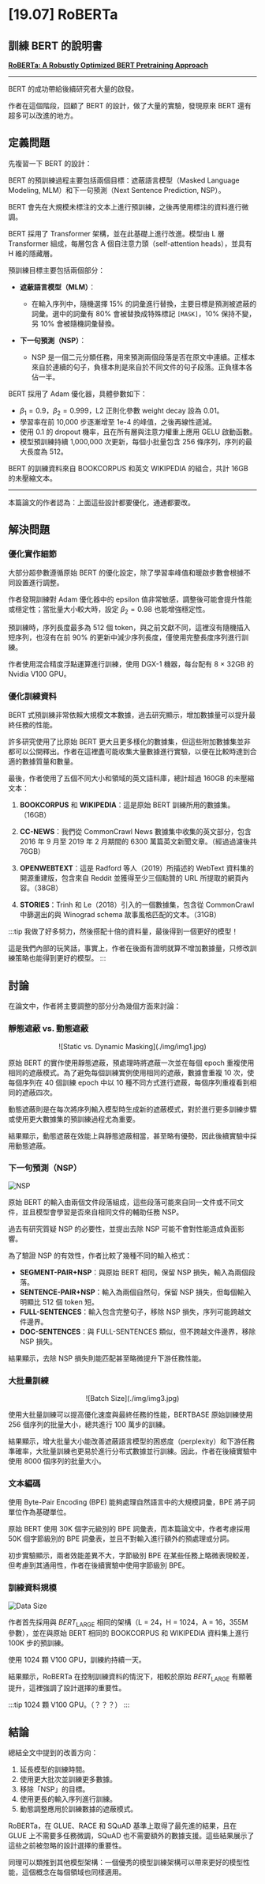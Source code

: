 # [19.07] RoBERTa

## 訓練 BERT 的說明書

[**RoBERTa: A Robustly Optimized BERT Pretraining Approach**](https://arxiv.org/abs/1907.11692)

---

BERT 的成功帶給後續研究者大量的啟發。

作者在這個階段，回顧了 BERT 的設計，做了大量的實驗，發現原來 BERT 還有超多可以改進的地方。

## 定義問題

先複習一下 BERT 的設計：

BERT 的預訓練過程主要包括兩個目標：遮蔽語言模型（Masked Language Modeling, MLM）和下一句預測（Next Sentence Prediction, NSP）。

BERT 會先在大規模未標注的文本上進行預訓練，之後再使用標注的資料進行微調。

BERT 採用了 Transformer 架構，並在此基礎上進行改進。模型由 L 層 Transformer 組成，每層包含 A 個自注意力頭（self-attention heads），並具有 H 維的隱藏層。

預訓練目標主要包括兩個部分：

- **遮蔽語言模型（MLM）**：

  - 在輸入序列中，隨機選擇 15% 的詞彙進行替換，主要目標是預測被遮蔽的詞彙。選中的詞彙有 80% 會被替換成特殊標記 `[MASK]`，10% 保持不變，另 10% 會被隨機詞彙替換。

- **下一句預測（NSP）**：
  - NSP 是一個二元分類任務，用來預測兩個段落是否在原文中連續。正樣本來自於連續的句子，負樣本則是來自於不同文件的句子段落。正負樣本各佔一半。

BERT 採用了 Adam 優化器，具體參數如下：

- $\beta_1 = 0.9$，$\beta_2 = 0.999$，L2 正則化參數 weight decay 設為 0.01。
- 學習率在前 10,000 步逐漸增至 1e-4 的峰值，之後再線性遞減。
- 使用 0.1 的 dropout 機率，且在所有層與注意力權重上應用 GELU 啟動函數。
- 模型預訓練持續 1,000,000 次更新，每個小批量包含 256 條序列，序列的最大長度為 512。

BERT 的訓練資料來自 BOOKCORPUS 和英文 WIKIPEDIA 的組合，共計 16GB 的未壓縮文本。

---

本篇論文的作者認為：上面這些設計都要優化，通通都要改。

## 解決問題

### 優化實作細節

大部分超參數遵循原始 BERT 的優化設定，除了學習率峰值和暖啟步數會根據不同設置進行調整。

作者發現訓練對 Adam 優化器中的 epsilon 值非常敏感，調整後可能會提升性能或穩定性；當批量大小較大時，設定 $\beta_2 = 0.98$ 也能增強穩定性。

預訓練時，序列長度最多為 512 個 token，與之前文獻不同，這裡沒有隨機插入短序列，也沒有在前 90% 的更新中減少序列長度，僅使用完整長度序列進行訓練。

作者使用混合精度浮點運算進行訓練，使用 DGX-1 機器，每台配有 8 × 32GB 的 Nvidia V100 GPU。

### 優化訓練資料

BERT 式預訓練非常依賴大規模文本數據，過去研究顯示，增加數據量可以提升最終任務的性能。

許多研究使用了比原始 BERT 更大且更多樣化的數據集，但這些附加數據集並非都可以公開釋出。作者在這裡盡可能收集大量數據進行實驗，以便在比較時達到合適的數據質量和數量。

最後，作者使用了五個不同大小和領域的英文語料庫，總計超過 160GB 的未壓縮文本：

1. **BOOKCORPUS** 和 **WIKIPEDIA**：這是原始 BERT 訓練所用的數據集。（16GB）
2. **CC-NEWS**：我們從 CommonCrawl News 數據集中收集的英文部分，包含 2016 年 9 月至 2019 年 2 月期間的 6300 萬篇英文新聞文章。（經過過濾後共 76GB）

3. **OPENWEBTEXT**：這是 Radford 等人（2019）所描述的 WebText 資料集的開源重建版，包含來自 Reddit 並獲得至少三個點贊的 URL 所提取的網頁內容。（38GB）

4. **STORIES**：Trinh 和 Le（2018）引入的一個數據集，包含從 CommonCrawl 中篩選出的與 Winograd schema 故事風格匹配的文本。（31GB）

:::tip
我做了好多努力，然後搭配十倍的資料量，最後得到一個更好的模型！

這是我們內部的玩笑話，事實上，作者在後面有證明就算不增加數據量，只修改訓練策略也能得到更好的模型。
:::

## 討論

在論文中，作者將主要調整的部分分為幾個方面來討論：

### 靜態遮蔽 vs. 動態遮蔽

<div align="center">
<figure style={{ "width": "60%"}}>
![Static vs. Dynamic Masking](./img/img1.jpg)
</figure>
</div>

原始 BERT 的實作使用靜態遮蔽，預處理時將遮蔽一次並在每個 epoch 重複使用相同的遮蔽模式。為了避免每個訓練實例使用相同的遮蔽，數據會重複 10 次，使每個序列在 40 個訓練 epoch 中以 10 種不同方式進行遮蔽，每個序列重複看到相同的遮蔽四次。

動態遮蔽則是在每次將序列輸入模型時生成新的遮蔽模式，對於進行更多訓練步驟或使用更大數據集的預訓練過程尤為重要。

結果顯示，動態遮蔽在效能上與靜態遮蔽相當，甚至略有優勢，因此後續實驗中採用動態遮蔽。

### 下一句預測（NSP）

![NSP](./img/img2.jpg)

原始 BERT 的輸入由兩個文件段落組成，這些段落可能來自同一文件或不同文件，並且模型會學習是否來自相同文件的輔助任務 NSP。

過去有研究質疑 NSP 的必要性，並提出去除 NSP 可能不會對性能造成負面影響。

為了驗證 NSP 的有效性，作者比較了幾種不同的輸入格式：

- **SEGMENT-PAIR+NSP**：與原始 BERT 相同，保留 NSP 損失，輸入為兩個段落。
- **SENTENCE-PAIR+NSP**：輸入為兩個自然句，保留 NSP 損失，但每個輸入明顯比 512 個 token 短。
- **FULL-SENTENCES**：輸入包含完整句子，移除 NSP 損失，序列可能跨越文件邊界。
- **DOC-SENTENCES**：與 FULL-SENTENCES 類似，但不跨越文件邊界，移除 NSP 損失。

結果顯示，去除 NSP 損失則能匹配甚至略微提升下游任務性能。

### 大批量訓練

<div align="center">
<figure style={{ "width": "60%"}}>
![Batch Size](./img/img3.jpg)
</figure>
</div>

使用大批量訓練可以提高優化速度與最終任務的性能，BERTBASE 原始訓練使用 256 個序列的批量大小，總共進行 100 萬步的訓練。

結果顯示，增大批量大小能改善遮蔽語言模型的困惑度（perplexity）和下游任務準確率，大批量訓練也更易於進行分布式數據並行訓練。因此，作者在後續實驗中使用 8000 個序列的批量大小。

### 文本編碼

使用 Byte-Pair Encoding (BPE) 能夠處理自然語言中的大規模詞彙，BPE 將子詞單位作為基礎單位。

原始 BERT 使用 30K 個字元級別的 BPE 詞彙表，而本篇論文中，作者考慮採用 50K 個字節級別的 BPE 詞彙表，並且不對輸入進行額外的預處理或分詞。

初步實驗顯示，兩者效能差異不大，字節級別 BPE 在某些任務上略微表現較差，但考慮到其通用性，作者在後續實驗中使用字節級別 BPE。

### 訓練資料規模

![Data Size](./img/img4.jpg)

作者首先採用與 $BERT_{\text{LARGE}}$ 相同的架構（L = 24，H = 1024，A = 16，355M 參數），並在與原始 BERT 相同的 BOOKCORPUS 和 WIKIPEDIA 資料集上進行 100K 步的預訓練。

使用 1024 顆 V100 GPU，訓練約持續一天。

結果顯示，RoBERTa 在控制訓練資料的情況下，相較於原始 $BERT_{\text{LARGE}}$ 有顯著提升，這裡強調了設計選擇的重要性。

:::tip
1024 顆 V100 GPU。（？？？）
:::

## 結論

總結全文中提到的改善方向：

1. 延長模型的訓練時間。
2. 使用更大批次並訓練更多數據。
3. 移除「NSP」的目標。
4. 使用更長的輸入序列進行訓練。
5. 動態調整應用於訓練數據的遮蔽模式。

RoBERTa，在 GLUE、RACE 和 SQuAD 基準上取得了最先進的結果，且在 GLUE 上不需要多任務微調，SQuAD 也不需要額外的數據支援。這些結果展示了這些之前被忽略的設計選擇的重要性。

同理可以類推到其他模型架構：一個優秀的模型訓練架構可以帶來更好的模型性能，這個概念在每個領域也同樣適用。
